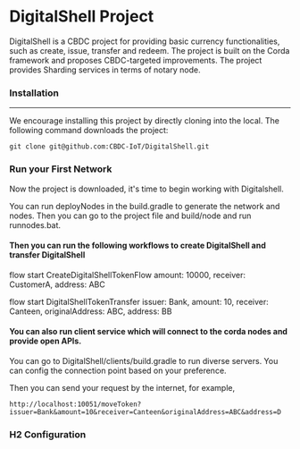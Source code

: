 # DigitalShell Project

DigitalShell is a CBDC project for providing basic currency functionalities, such as create, issue, transfer and redeem. The project is built on the Corda framework and proposes CBDC-targeted improvements. The project provides Sharding services in terms of notary node.


### Installation
---
We encourage installing this project by directly cloning into the local. The following command downloads the project:
```
git clone git@github.com:CBDC-IoT/DigitalShell.git
```

### Run your First Network
Now the project is downloaded, it's time to begin working with Digitalshell.

You can run deployNodes in the build.gradle to generate the network and nodes. Then you can go to the project file and build/node and run runnodes.bat.

#### Then you can run the following workflows to create DigitalShell and transfer DigitalShell

flow start CreateDigitalShellTokenFlow amount: 10000, receiver: CustomerA, address: ABC

flow start DigitalShellTokenTransfer issuer: Bank, amount: 10, receiver: Canteen, originalAddress: ABC, address: BB

#### You can also run client service which will connect to the corda nodes and provide open APIs.
You can go to DigitalShell/clients/build.gradle to run diverse servers. You can config the connection point based on your preference.

Then you can send your request by the internet, for example,
```
http://localhost:10051/moveToken?issuer=Bank&amount=10&receiver=Canteen&originalAddress=ABC&address=D
```


### H2 Configuration


